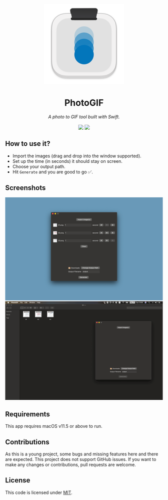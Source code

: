 <div align="center" style="text-align: center; margin: auto;">
    <img src="https://github.com/loyihsu/photogif-mac/blob/main/demo/icon.png?raw=true">
    <h1>PhotoGIF</h1>
    <i>A photo to GIF tool built with Swift.</i>
    <br>
    <br>
    <img src="https://img.shields.io/static/v1?label=Swift&message=5&color=orange"> <img src="https://img.shields.io/static/v1?label=Version&message=1.1&color=purple">
</div>

## How to use it?

* Import the images (drag and drop into the window supported).
* Set up the time (in seconds) it should stay on screen.
* Choose your output path.
* Hit `Generate` and you are good to go ✅.

## Screenshots

![Screenshot](https://github.com/loyihsu/photogif-mac/blob/main/demo/screenshot.png?raw=true)
![GIF](https://github.com/loyihsu/photogif-mac/blob/main/demo/demo.gif?raw=true)

## Requirements

This app requires macOS v11.5 or above to run.

## Contributions

As this is a young project, some bugs and missing features here and there are expected.  This project does not support GitHub issues. If you want to make any changes or contributions, pull requests are welcome.

## License

This code is licensed under [MIT](https://github.com/loyihsu/photogif-mac/blob/main/LICENSE).
